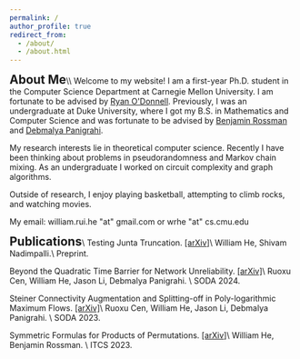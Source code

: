 ```yaml
---
permalink: /
author_profile: true
redirect_from: 
  - /about/
  - /about.html
---
```


<span style="font-size:1.5em;">**About Me**</span>\\\\
Welcome to my website! I am a first-year Ph.D. student in the Computer Science Department at Carnegie Mellon University. I am fortunate to be advised by [Ryan O'Donnell](https://www.cs.cmu.edu/~odonnell/). Previously, I was an undergraduate at Duke University, where I got my B.S. in Mathematics and Computer Science and was fortunate to be advised by [Benjamin Rossman](https://users.cs.duke.edu/~br148/) and [Debmalya Panigrahi](https://www.debmalyapanigrahi.org/).

My research interests lie in theoretical computer science. Recently I have been thinking about problems in pseudorandomness and Markov chain mixing. As an undergraduate I worked on circuit complexity and graph algorithms.

Outside of research, I enjoy playing basketball, attempting to climb rocks, and watching movies.

My email: william.rui.he "at" gmail.com or wrhe "at" cs.cmu.edu


<span style="font-size:1.5em;">**Publications**</span>\\
Testing Junta Truncation. [\[arXiv\]](https://arxiv.org/abs/2308.13992)\\
William He, Shivam Nadimpalli.\\
Preprint.

Beyond the Quadratic Time Barrier for Network Unreliability. [\[arXiv\]](https://arxiv.org/abs/2304.06552)\\
Ruoxu Cen, William He, Jason Li, Debmalya Panigrahi. \\
SODA 2024.

Steiner Connectivity Augmentation and Splitting-off in Poly-logarithmic Maximum Flows. [\[arXiv\]](https://arxiv.org/abs/2211.05769)\\
Ruoxu Cen, William He, Jason Li, Debmalya Panigrahi. \\
SODA 2023.

Symmetric Formulas for Products of Permutations. [\[arXiv\]](https://arxiv.org/abs/2211.15520)\\
William He, Benjamin Rossman. \\
ITCS 2023.
